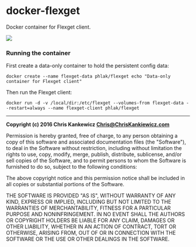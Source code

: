 docker-flexget
==============

Docker container for Flexget client.

[![](https://badge.imagelayers.io/phlak/flexget:latest.svg)](https://imagelayers.io/?images=phlak/flexget:latest 'Get your own badge on imagelayers.io')


### Running the container

First create a data-only container to hold the persistent config data:

    docker create --name flexget-data phlak/flexget echo "Data-only container for Flexget client"

Then run the Flexget client:

    docker run -d -v /local/dir:/etc/flexget --volumes-from flexget-data --restart=always --name flexget-client phlak/flexget


-----

**Copyright (c) 2016 Chris Kankewicz <Chris@ChrisKankiewicz.com>**

Permission is hereby granted, free of charge, to any person obtaining a copy
of this software and associated documentation files (the "Software"), to deal
in the Software without restriction, including without limitation the rights
to use, copy, modify, merge, publish, distribute, sublicense, and/or sell
copies of the Software, and to permit persons to whom the Software is
furnished to do so, subject to the following conditions:

The above copyright notice and this permission notice shall be included in
all copies or substantial portions of the Software.

THE SOFTWARE IS PROVIDED "AS IS", WITHOUT WARRANTY OF ANY KIND, EXPRESS OR
IMPLIED, INCLUDING BUT NOT LIMITED TO THE WARRANTIES OF MERCHANTABILITY,
FITNESS FOR A PARTICULAR PURPOSE AND NONINFRINGEMENT. IN NO EVENT SHALL THE
AUTHORS OR COPYRIGHT HOLDERS BE LIABLE FOR ANY CLAIM, DAMAGES OR OTHER
LIABILITY, WHETHER IN AN ACTION OF CONTRACT, TORT OR OTHERWISE, ARISING FROM,
OUT OF OR IN CONNECTION WITH THE SOFTWARE OR THE USE OR OTHER DEALINGS IN
THE SOFTWARE.
